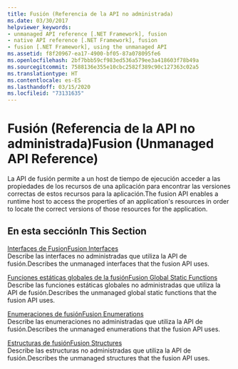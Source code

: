 ```yaml
---
title: Fusión (Referencia de la API no administrada)
ms.date: 03/30/2017
helpviewer_keywords:
- unmanaged API reference [.NET Framework], fusion
- native API reference [.NET Framework], fusion
- fusion [.NET Framework], using the unmanaged API
ms.assetid: f8f20967-ea17-4900-bf05-87a078095fe6
ms.openlocfilehash: 2bf7bbb59cf983ed536a579ee3a418603f78b49a
ms.sourcegitcommit: 7588136e355e10cbc2582f389c90c127363c02a5
ms.translationtype: HT
ms.contentlocale: es-ES
ms.lasthandoff: 03/15/2020
ms.locfileid: "73131635"
---
```

# <a name="fusion-unmanaged-api-reference"></a><span data-ttu-id="958ab-102">Fusión (Referencia de la API no administrada)</span><span class="sxs-lookup"><span data-stu-id="958ab-102">Fusion (Unmanaged API Reference)</span></span>
<span data-ttu-id="958ab-103">La API de fusión permite a un host de tiempo de ejecución acceder a las propiedades de los recursos de una aplicación para encontrar las versiones correctas de estos recursos para la aplicación.</span><span class="sxs-lookup"><span data-stu-id="958ab-103">The fusion API enables a runtime host to access the properties of an application's resources in order to locate the correct versions of those resources for the application.</span></span>  
  
## <a name="in-this-section"></a><span data-ttu-id="958ab-104">En esta sección</span><span class="sxs-lookup"><span data-stu-id="958ab-104">In This Section</span></span>  
 [<span data-ttu-id="958ab-105">Interfaces de Fusion</span><span class="sxs-lookup"><span data-stu-id="958ab-105">Fusion Interfaces</span></span>](fusion-interfaces.md)  
 <span data-ttu-id="958ab-106">Describe las interfaces no administradas que utiliza la API de fusión.</span><span class="sxs-lookup"><span data-stu-id="958ab-106">Describes the unmanaged interfaces that the fusion API uses.</span></span>  
  
 [<span data-ttu-id="958ab-107">Funciones estáticas globales de la fusión</span><span class="sxs-lookup"><span data-stu-id="958ab-107">Fusion Global Static Functions</span></span>](fusion-global-static-functions.md)  
 <span data-ttu-id="958ab-108">Describe las funciones estáticas globales no administradas que utiliza la API de fusión.</span><span class="sxs-lookup"><span data-stu-id="958ab-108">Describes the unmanaged global static functions that the fusion API uses.</span></span>  
  
 [<span data-ttu-id="958ab-109">Enumeraciones de fusión</span><span class="sxs-lookup"><span data-stu-id="958ab-109">Fusion Enumerations</span></span>](fusion-enumerations.md)  
 <span data-ttu-id="958ab-110">Describe las enumeraciones no administradas que utiliza la API de fusión.</span><span class="sxs-lookup"><span data-stu-id="958ab-110">Describes the unmanaged enumerations that the fusion API uses.</span></span>  
  
 [<span data-ttu-id="958ab-111">Estructuras de fusión</span><span class="sxs-lookup"><span data-stu-id="958ab-111">Fusion Structures</span></span>](fusion-structures.md)  
 <span data-ttu-id="958ab-112">Describe las estructuras no administradas que utiliza la API de fusión.</span><span class="sxs-lookup"><span data-stu-id="958ab-112">Describes the unmanaged structures that the fusion API uses.</span></span>
